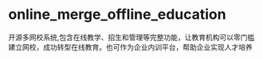 # online_merge_offline_education
开源多网校系统,包含在线教学、招生和管理等完整功能，让教育机构可以零门槛建立网校，成功转型在线教育。也可作为企业内训平台，帮助企业实现人才培养

